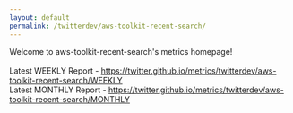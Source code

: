 ```yaml
---
layout: default
permalink: /twitterdev/aws-toolkit-recent-search/
---
```

Welcome to aws-toolkit-recent-search's metrics homepage!
<br><br>
Latest WEEKLY Report - <a href="https://twitter.github.io/metrics/twitterdev/aws-toolkit-recent-search/WEEKLY">https://twitter.github.io/metrics/twitterdev/aws-toolkit-recent-search/WEEKLY</a>
<br>
Latest MONTHLY Report - <a href="https://twitter.github.io/metrics/twitterdev/aws-toolkit-recent-search/MONTHLY">https://twitter.github.io/metrics/twitterdev/aws-toolkit-recent-search/MONTHLY</a>
<br>

